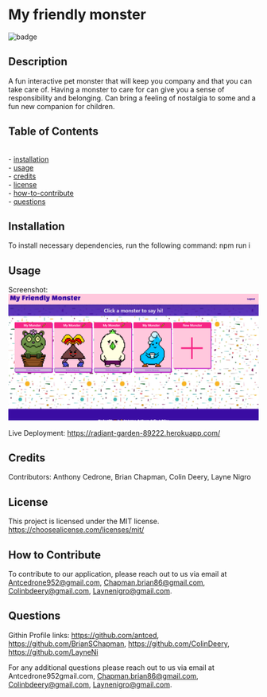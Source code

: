 # My friendly monster

![badge](https://img.shields.io/badge/License-MIT-blue)

## Description

A fun interactive pet monster that will keep you company and that you can take care of. Having a monster to care for can give you a sense of responsibility and belonging. Can bring a feeling of nostalgia to some and a fun new companion for children. 


## Table of Contents
<br>- [installation](#installation)
<br>- [usage](#usage)
<br>- [credits](#credits)
<br>- [license](#license)
<br>- [how-to-contribute](#how-to-contribute)
<br>- [questions](#questions)

## Installation
To install necessary dependencies, run the following command:
npm run i

## Usage

Screenshot: ![Demo screenshot](./client/src/pages/assets/monster-dashboard-snippet.PNG)

Live Deployment:
https://radiant-garden-89222.herokuapp.com/

## Credits

Contributors: Anthony Cedrone, Brian Chapman, Colin Deery, Layne Nigro

## License
This project is licensed under the MIT license. https://choosealicense.com/licenses/mit/


## How to Contribute

To contribute to our application, please reach out to us via email at Antcedrone952@gmail.com, Chapman.brian86@gmail.com, Colinbdeery@gmail.com, Laynenigro@gmail.com.


## Questions


Githin Profile links: https://github.com/antced, https://github.com/BrianSChapman, https://github.com/ColinDeery, https://github.com/LayneNi


For any additional questions please reach out to us via email at Antcedrone952gmail.com, Chapman.brian86@gmail.com, Colinbdeery@gmail.com, Laynenigro@gmail.com.
